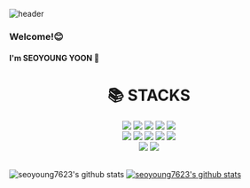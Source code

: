 ![header](https://capsule-render.vercel.app/api?type=Wave&color=gradient&customColorList=15&height=300&section=header&text=SeoYoung🍒&fontSize=90)

### Welcome!😊
#### I'm SEOYOUNG YOON 👋

<div align=center><h1>📚 STACKS</h1></div>

<div align=center> 
  <img src="https://img.shields.io/badge/Java-007396.svg?&style=for-the-badge&logo=Java&logoColor=white"> 
  <!-- <img src="https://img.shields.io/badge/c++-00599C?style=for-the-badge&logo=c%2B%2B&logoColor=white"> -->
  <img src="https://img.shields.io/badge/c-A8B9CC?style=for-the-badge&logo=c%2B%2B&logoColor=white">
  <img src="https://img.shields.io/badge/python-3776AB?style=for-the-badge&logo=python&logoColor=white"> 
  <!-- <br> -->
  
  <img src="https://img.shields.io/badge/html5-E34F26?style=for-the-badge&logo=html5&logoColor=white"> 
  <img src="https://img.shields.io/badge/css-1572B6?style=for-the-badge&logo=css3&logoColor=white"> 
  <!-- <img src="https://img.shields.io/badge/javascript-F7DF1E?style=for-the-badge&logo=javascript&logoColor=black">  -->
  <!-- <img src="https://img.shields.io/badge/jquery-0769AD?style=for-the-badge&logo=jquery&logoColor=white"> -->
  <br>
  
  <!-- <img src="https://img.shields.io/badge/oracle-F80000?style=for-the-badge&logo=oracle&logoColor=white"> -->
  <img src="https://img.shields.io/badge/mysql-4479A1?style=for-the-badge&logo=mysql&logoColor=white"> 
  <!-- <img src="https://img.shields.io/badge/mariaDB-003545?style=for-the-badge&logo=mariaDB&logoColor=white"> -->
  <!-- <img src="https://img.shields.io/badge/mongoDB-47A248?style=for-the-badge&logo=MongoDB&logoColor=white"> -->
  <!-- <img src="https://img.shields.io/badge/firebase-FFCA28?style=for-the-badge&logo=firebase&logoColor=white"> -->
  <!-- <br> -->
  
  <!-- <img src="https://img.shields.io/badge/react-61DAFB?style=for-the-badge&logo=react&logoColor=black"> -->
  <!-- <img src="https://img.shields.io/badge/vue.js-4FC08D?style=for-the-badge&logo=vue.js&logoColor=white"> -->
  <!-- <img src="https://img.shields.io/badge/angular.js-DD0031?style=for-the-badge&logo=angularjs&logoColor=white"> -->
  <!-- <img src="https://img.shields.io/badge/node.js-339933?style=for-the-badge&logo=Node.js&logoColor=white"> -->
  <!-- <br> -->
  
  <img src="https://img.shields.io/badge/spring-6DB33F?style=for-the-badge&logo=spring&logoColor=white"> 
  <!-- <img src="https://img.shields.io/badge/express-000000?style=for-the-badge&logo=express&logoColor=white">
  <img src="https://img.shields.io/badge/django-092E20?style=for-the-badge&logo=django&logoColor=white">
  <img src="https://img.shields.io/badge/flask-000000?style=for-the-badge&logo=flask&logoColor=white">
  <img src="https://img.shields.io/badge/flutter-02569B?style=for-the-badge&logo=flutter&logoColor=white"> 
  <img src="https://img.shields.io/badge/bootstrap-7952B3?style=for-the-badge&logo=bootstrap&logoColor=white"> 
  <br> -->

  <img src="https://img.shields.io/badge/linux-FCC624?style=for-the-badge&logo=linux&logoColor=black"> 
  <img src="https://img.shields.io/badge/amazonaws-232F3E?style=for-the-badge&logo=amazonaws&logoColor=white"> 
  <img src="https://img.shields.io/badge/apache tomcat-F8DC75?style=for-the-badge&logo=apachetomcat&logoColor=white">
  <br>
  
  <img src="https://img.shields.io/badge/github-181717?style=for-the-badge&logo=github&logoColor=white">
  <img src="https://img.shields.io/badge/git-F05032?style=for-the-badge&logo=git&logoColor=white">
  <!-- <img src="https://img.shields.io/badge/fontawesome-339AF0?style=for-the-badge&logo=fontawesome&logoColor=white"> -->
  <br>
</div>

<br>

![seoyoung7623's github stats](https://github-readme-stats.vercel.app/api?username=seoyoung7623&show_icons=true)
[![seoyoung7623's github stats](https://github-readme-stats.vercel.app/api/top-langs/?username=seoyoung7623&show_icons=true&hide_border=true&title_color=004386&icon_color=004386&layout=compact)](https://github.com/seoyoung7623)





<!--
**seoyoung7623/seoyoung7623** is a ✨ _special_ ✨ repository because its `README.md` (this file) appears on your GitHub profile.

Here are some ideas to get you started:

- 🔭 I’m currently working on ...
- 🌱 I’m currently learning ...
- 👯 I’m looking to collaborate on ...
- 🤔 I’m looking for help with ...
- 💬 Ask me about ...
- 📫 How to reach me: ...
- 😄 Pronouns: ...
- ⚡ Fun fact: ...
-->
